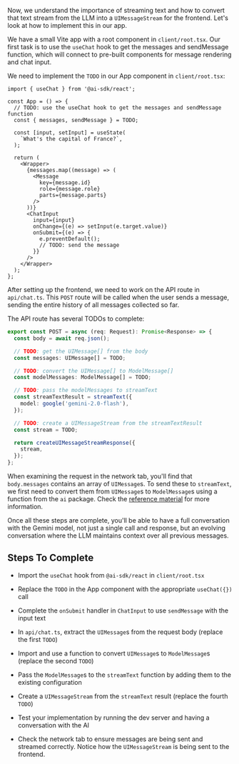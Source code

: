 Now, we understand the importance of streaming text and how to convert that text stream from the LLM into a `UIMessageStream` for the frontend. Let's look at how to implement this in our app.

We have a small Vite app with a root component in `client/root.tsx`. Our first task is to use the `useChat` hook to get the messages and sendMessage function, which will connect to pre-built components for message rendering and chat input.

We need to implement the `TODO` in our App component in `client/root.tsx`:

```tsx
import { useChat } from '@ai-sdk/react';

const App = () => {
  // TODO: use the useChat hook to get the messages and sendMessage function
  const { messages, sendMessage } = TODO;

  const [input, setInput] = useState(
    `What's the capital of France?`,
  );

  return (
    <Wrapper>
      {messages.map((message) => (
        <Message
          key={message.id}
          role={message.role}
          parts={message.parts}
        />
      ))}
      <ChatInput
        input={input}
        onChange={(e) => setInput(e.target.value)}
        onSubmit={(e) => {
          e.preventDefault();
          // TODO: send the message
        }}
      />
    </Wrapper>
  );
};
```

After setting up the frontend, we need to work on the API route in `api/chat.ts`. This `POST` route will be called when the user sends a message, sending the entire history of all messages collected so far.

The API route has several TODOs to complete:

```ts
export const POST = async (req: Request): Promise<Response> => {
  const body = await req.json();

  // TODO: get the UIMessage[] from the body
  const messages: UIMessage[] = TODO;

  // TODO: convert the UIMessage[] to ModelMessage[]
  const modelMessages: ModelMessage[] = TODO;

  // TODO: pass the modelMessages to streamText
  const streamTextResult = streamText({
    model: google('gemini-2.0-flash'),
  });

  // TODO: create a UIMessageStream from the streamTextResult
  const stream = TODO;

  return createUIMessageStreamResponse({
    stream,
  });
};
```

When examining the request in the network tab, you'll find that `body.messages` contains an array of `UIMessage`s. To send these to `streamText`, we first need to convert them from `UIMessage`s to `ModelMessage`s using a function from the `ai` package. Check the [reference material](/exercises/99-reference/99.6-ui-messages-vs-model-messages/explainer/readme.md) for more information.

Once all these steps are complete, you'll be able to have a full conversation with the Gemini model, not just a single call and response, but an evolving conversation where the LLM maintains context over all previous messages.

## Steps To Complete

- Import the `useChat` hook from `@ai-sdk/react` in `client/root.tsx`

- Replace the `TODO` in the App component with the appropriate `useChat({})` call

- Complete the `onSubmit` handler in `ChatInput` to use `sendMessage` with the input text

- In `api/chat.ts`, extract the `UIMessage`s from the request body (replace the first `TODO`)

- Import and use a function to convert `UIMessage`s to `ModelMessage`s (replace the second `TODO`)

- Pass the `ModelMessage`s to the `streamText` function by adding them to the existing configuration

- Create a `UIMessageStream` from the `streamText` result (replace the fourth `TODO`)

- Test your implementation by running the dev server and having a conversation with the AI

- Check the network tab to ensure messages are being sent and streamed correctly. Notice how the `UIMessageStream` is being sent to the frontend.
